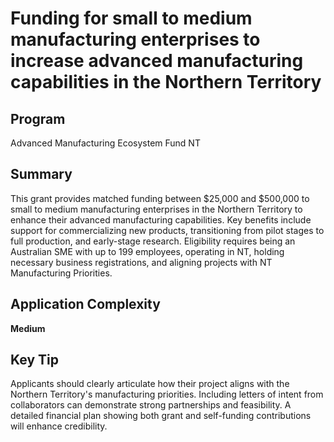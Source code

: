# Funding for small to medium manufacturing enterprises to increase advanced manufacturing capabilities in the Northern Territory
  
## Program
Advanced Manufacturing Ecosystem Fund NT

## Summary
This grant provides matched funding between $25,000 and $500,000 to small to medium manufacturing enterprises in the Northern Territory to enhance their advanced manufacturing capabilities. Key benefits include support for commercializing new products, transitioning from pilot stages to full production, and early-stage research. Eligibility requires being an Australian SME with up to 199 employees, operating in NT, holding necessary business registrations, and aligning projects with NT Manufacturing Priorities.

## Application Complexity
**Medium**

## Key Tip
Applicants should clearly articulate how their project aligns with the Northern Territory's manufacturing priorities. Including letters of intent from collaborators can demonstrate strong partnerships and feasibility. A detailed financial plan showing both grant and self-funding contributions will enhance credibility.
